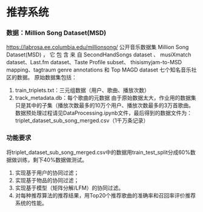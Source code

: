 # 推荐系统


### 数据：Million Song Dataset(MSD)


 https://labrosa.ee.columbia.edu/millionsong/
 公开音乐数据集 Million Song Dataset(MSD) ， 它 包 含 来 自 SecondHandSongs dataset 、 musiXmatch dataset、Last.fm dataset、Taste Profile subset、 thisismyjam-to-MSD mapping、tagtraum genre annotations 和 Top MAGD dataset 七个知名音乐社区的数据。
原始数据集包括：
1.	train_triplets.txt：三元组数据（用户、歌曲、播放次数）
2.	track_metadata.db：每个歌曲的元数据
由于原始数据太大，作业用的数据集只是其中的子集（播放次数最多的10万个用户、播放次数最多的3万首歌曲。
数据预处理过程请见DataProcessing.ipynb文件，最后得到的数据文件为：triplet_dataset_sub_song_merged.csv（1千万条记录）

### 功能要求


将triplet_dataset_sub_song_merged.csv中的数据用train_test_split分成60%数据做训练，剩下40%数据做测试。
1.	实现基于用户的协同过滤； 
2.	实现基于物品的协同过滤；
3.	实现基于模型（矩阵分解/LFM）的协同过滤。
4.	对每种推荐算法的推荐结果，用Top20个推荐歌曲的准确率和召回率评价推荐系统的性能。



